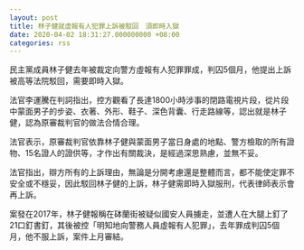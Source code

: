 ```yaml
---
layout: post
title: 林子健就虛報有人犯罪上訴被駁回　須即時入獄
date: 2020-04-02 18:31:27.000000000 +08:00
categories: rss
---
```


民主黨成員林子健去年被裁定向警方虛報有人犯罪罪成，判囚5個月，他提出上訴被高等法院駁回，需要即時入獄。

法官李運騰在判詞指出，控方觀看了長達1800小時涉事的閉路電視片段，從片段中蒙面男子的步姿、衣著、外形、鞋子、深色背囊、行走路線等，認出就是林子健，認為原審裁判官的做法合情合理。

法官表示，原審裁判官依靠林子健與蒙面男子當日身處的地點、警方檢取的所有證物、15名證人的證供等，才作出有關裁決，是經過深思熟慮，並無不妥。

法官指出，辯方所有的上訴理由，無論是分開考慮還是整體而言，都不能使定罪不安全或不穩妥，因此駁回林子健的上訴，林子健需即時入獄服刑，代表律師表示會再上訴。

案發在2017年，林子健報稱在砵蘭街被疑似國安人員擄走，並遭人在大腿上釘了21口釘書釘，其後被控「明知地向警務人員虛報有人犯罪」，去年罪成判囚5個月，他不服上訴，案件上月審結。
